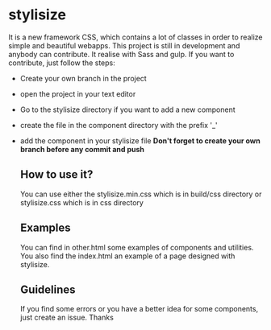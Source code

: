 # stylisize
It is a new framework CSS, which contains a lot of classes in order to realize simple and beautiful webapps. This project is still in development and anybody can contribute. It realise with Sass and gulp.
If you want to contribute, just follow the steps:

- Create your own branch in the project
- open the project in your text editor
- Go to the stylisize directory if you want to add a new component
- create the file in the component directory with the prefix '_'
- add the component in your stylisize file
<b>Don't forget to create your own branch before any commit and push</b>

  ## How to use it?
  You can use either the stylisize.min.css which is in build/css directory or stylisize.css which is in css directory

  ## Examples

  You can find in other.html some examples of components and utilities. You also find the index.html  an example of a page designed with stylisize.

  ## Guidelines
  If you find some errors or you have a better idea for some components, just create an issue. Thanks
  
